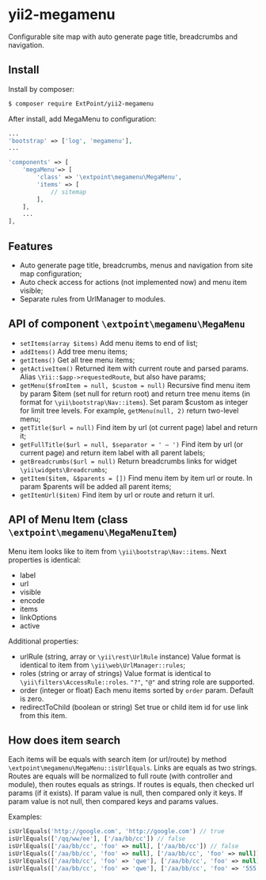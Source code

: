 # yii2-megamenu

Configurable site map with auto generate page title, breadcrumbs and navigation.


## Install

Install by composer:

```sh
$ composer require ExtPoint/yii2-megamenu
```

After install, add MegaMenu to configuration:

```php
...
'bootstrap' => ['log', 'megamenu'],
...
```

```php
'components' => [
    'megaMenu'=> [
        'class' => '\extpoint\megamenu\MegaMenu',
        'items' => [
            // sitemap
        ],
    ],
    ...
],
```

## Features

- Auto generate page title, breadcrumbs, menus and navigation from site map configuration;
- Auto check access for actions (not implemented now) and menu item visible; 
- Separate rules from UrlManager to modules.


## API of component `\extpoint\megamenu\MegaMenu`

- `setItems(array $items)` Add menu items to end of list;
- `addItems()` Add tree menu items;
- `getItems()` Get all tree menu items;
- `getActiveItem()` Returned item with current route and parsed params. Alias `\Yii::$app->requestedRoute`, but also have params;
- `getMenu($fromItem = null, $custom = null)` Recursive find menu item by param $item (set null for return root) and return tree menu items (in format for `\yii\bootstrap\Nav::items`). Set param $custom as integer for limit tree levels. For example, `getMenu(null, 2)` return two-level menu;
- `getTitle($url = null)` Find item by url (ot current page) label and return it;
- `getFullTitle($url = null, $separator = ' — ')` Find item by url (or current page) and return item label with all parent labels;
- `getBreadcrumbs($url = null)` Return breadcrumbs links for widget `\yii\widgets\Breadcrumbs`;
- `getItem($item, &$parents = [])` Find menu item by item url or route. In param $parents will be added all parent items;
- `getItemUrl($item)` Find item by url or route and return it url.


## API of Menu Item (class `\extpoint\megamenu\MegaMenuItem`)

Menu item looks like to item from `\yii\bootstrap\Nav::items`. Next properties is identical:

- label
- url
- visible
- encode
- items
- linkOptions
- active

Additional properties:

- urlRule (string, array or `\yii\rest\UrlRule` instance) Value format is identical to item from `\yii\web\UrlManager::rules`;
- roles (string or array of strings) Value format is identical to `\yii\filters\AccessRule::roles`. `"?"`, `"@"` and string role are supported.
- order (integer or float) Each menu items sorted by `order` param. Default is zero.
- redirectToChild (boolean or string) Set true or child item id for use link from this item.


## How does item search

Each items will be equals with search item (or url/route) by method `\extpoint\megamenu\MegaMenu::isUrlEquals`.
Links are equals as two strings.
Routes are equals will be normalized to full route (with controller and module), then routes equals as strings. If routes is equals, then checked url params (if it exists).
If param value is null, then compared only it keys. If param value is not null, then compared keys and params values.

Examples:

```php
isUrlEquals('http://google.com', 'http://google.com') // true
isUrlEquals(['/qq/ww/ee'], ['/aa/bb/cc']) // false
isUrlEquals(['/aa/bb/cc', 'foo' => null], ['/aa/bb/cc']) // false
isUrlEquals(['/aa/bb/cc', 'foo' => null], ['/aa/bb/cc', 'foo' => null]) // true
isUrlEquals(['/aa/bb/cc', 'foo' => 'qwe'], ['/aa/bb/cc', 'foo' => null]) // true
isUrlEquals(['/aa/bb/cc', 'foo' => 'qwe'], ['/aa/bb/cc', 'foo' => '555']) // false
```